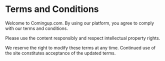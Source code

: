 # Terms and Conditions

Welcome to Comingup.com. By using our platform, you agree to comply with our terms and conditions.

Please use the content responsibly and respect intellectual property rights.

We reserve the right to modify these terms at any time. Continued use of the site constitutes acceptance of the updated terms.
